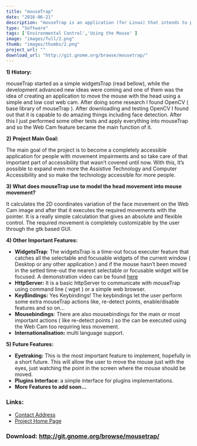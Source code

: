 ```yaml
---
title: "mouseTrap"
date: "2016-06-21"
description: "mouseTrap is an application (for Linux) that intends to provide control of the mouse pointer using a Web Cam and face detection. The users can move the pointer using the face or other parts of it."
type: "Software"
tags: ['Environmental Control','Using the Mouse' ]
image: "images/full/2.png"
thumb: "images/thumbs/2.png"
project_url: ""
download_url: "http://git.gnome.org/browse/mousetrap/"
---
```

**1) History:**

mouseTrap started as a simple widgetsTrap (read bellow), while the development advanced new ideas were coming and one of them was the idea of creating an application to move the mouse with the head using a simple and low cost web cam. After doing some research I found OpenCV ( base library of mouseTrap ). After downloading and testing OpenCV I found out that it is capable to do amazing things including face detection. After this I just performed some other tests and apply everything into mouseTrap and so the Web Cam feature became the main function of it.

**2)** **Project Main Goal:**

The main goal of the project is to become a completely accessible application for people with movement impairments and so take care of that important part of accessibility that wasn’t covered until now. With this, It’s possible to expand even more the Assistive Technology and Computer Accessibility and so make the technology accessible for more people.

**3) What does mouseTrap use to model the head movement into mouse movement?**

It calculates the 2D coordinates variation of the face movement on the Web Cam image and after that it executes the required movements with the pointer. It is a really simple calculation that gives an absolute and flexible control. The required movement is completely customizable by the user through the gtk based GUI.

**4) Other Important Features:**

- **WidgetsTrap**: The widgetsTrap is a time-out focus executer feature that catches all the selectable and focusable widgets of the current window ( Desktop or any other application ) and if the mouse hasn’t been moved in the setted time-out the nearest selectable or focusable widget will be focused. A demonstration video can be found <a _self="" demo="" href="" target="" title="" widgetstrap="">here</a>
- **HttpServer:** It is a basic httpServer to communicate with mouseTrap using command line ( wget ) or a simple web browser.
- **KeyBindings:** Yes Keybindings! The keybindings let the user perform some extra mouseTrap actions like, re-detect points, enable/disable features and so on…
- **Mousebindings**: There are also mousebindings for the main or most important actions ( like re-detect points ) so the can be executed using the Web Cam too requiring less movement.
- **Internationalisation:** multi language support.

**5) Future Features:**

- **Eyetraking:** This is the most important feature to implement, hopefully in a short future. This will allow the user to move the mouse just with the eyes, just watching the point in the screen where the mouse should be moved.
- **Plugins Interface**: a simple interface for plugins implementations.
- **More Features to add soon…**

### Links:
- <a href="mailto:flaper87@gmail.com">Contact Address</a>
- <a href="http://live.gnome.org/MouseTrap">Project Home Page</a>

### Download: http://git.gnome.org/browse/mousetrap/ 